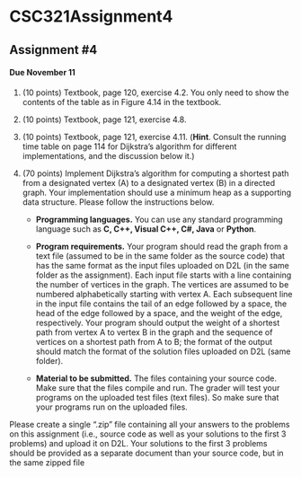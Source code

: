 # CSC321Assignment4
## Assignment #4

#### Due November 11 ####

1. (10 points) Textbook, page 120, exercise 4.2. You only need to show the contents of the table as in Figure 4.14 in the textbook.

2. (10 points) Textbook, page 121, exercise 4.8.

3. (10 points) Textbook, page 121, exercise 4.11. (**Hint**. Consult the running time table on page 114 for Dijkstra’s algorithm for different implementations, and the discussion below it.)

4. (70 points) Implement Dijkstra’s algorithm for computing a shortest path from a designated vertex (A) to a designated vertex (B) in a directed graph. Your implementation should use a minimum heap as a supporting data structure. Please follow the instructions below.
   - **Programming languages.** You can use any standard programming language such as **C, C++, Visual C++, C#, Java** or **Python**.

   - **Program requirements.** Your program should read the graph from a text file (assumed to be in the same folder as the source code) that has the same format as the input files uploaded on D2L (in the same folder as the assignment). Each input file starts with a line containing the number of vertices in the graph. The vertices are assumed to be numbered alphabetically starting with vertex A. Each subsequent line in the input file contains the tail of an edge followed by a space, the head of the edge followed by a space, and the weight of the edge, respectively. Your program should output the weight of a shortest path from vertex A to vertex B in the graph and the sequence of vertices on a shortest path from A to B; the format of the output should match the format of the solution files uploaded on D2L (same folder).

   - **Material to be submitted.** The files containing your source code. Make sure that the files compile and run. The grader will test your programs on the uploaded test files (text files). So make sure that your programs run on the uploaded files.

Please create a single “.zip” file containing all your answers to the problems on this assignment (i.e., source code as well as your solutions to the first 3 problems) and upload it on D2L. Your solutions to the first 3 problems should be provided as a separate document than your source code, but in the same zipped file
